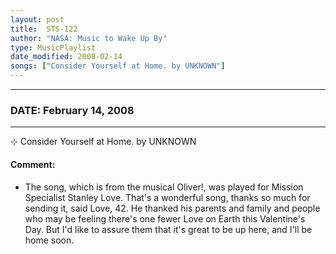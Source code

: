 ```yaml
---
layout: post
title:  STS-122
author: "NASA: Music to Wake Up By"
type: MusicPlaylist
date_modified: 2008-02-14
songs: ["Consider Yourself at Home. by UNKNOWN"]
---
```


----
### DATE: February 14, 2008
----
⊹ Consider Yourself at Home. by UNKNOWN

#### Comment:
* The song, which is from the musical Oliver!, was played for Mission Specialist Stanley Love. That's a wonderful song, thanks so much for sending it, said Love, 42. He thanked his parents and family and people who may be feeling there's one fewer Love on Earth this Valentine's Day. But I'd like to assure them that it's great to be up here, and I'll be home soon.



<br/>
<center>
	<a target="_blank"
	   href="https://twitter.com/intent/tweet?hashtags=Space,NASA,Playlist,NASAWakeupCalls,SpaceProgram&text={{ page.author}}, '{{ page.songs.first }}' {{ page.title }}, {{ page.date | date: '%B %d, %Y' }}. {{ site.url }}{{ page.url }}&via=nasawakeupcalls"><i class="fab fa-twitter" alt="Tweet this page" style="font-size: 1.3em;"></i></a>
	&nbsp; 	<i class="fas fa-user-astronaut" style="font-size: 1.5em;"></i> &nbsp;
    <a id="custom_amazon_link"
       type="amzn" search="#"
       category="popular music">
    <i class="fab fa-amazon" style="font-size: 1.3em;"></i></a>
</center>

<!-- Randomly resolve an individual entry from a song array -->
<script src="/assets/javascript/seedrandom.min.js"></script>
<script>
  var wake_me_up = ["Consider Yourself at Home. by UNKNOWN"];
  var prng = new Math.seedrandom();
  function randomSong() {
    song = wake_me_up[Math.floor(Math.random() * wake_me_up.length)];
    var amazon_link = document.getElementById("custom_amazon_link");
    amazon_link.setAttribute("search", song);
  }
  window.onload = randomSong();
</script>
